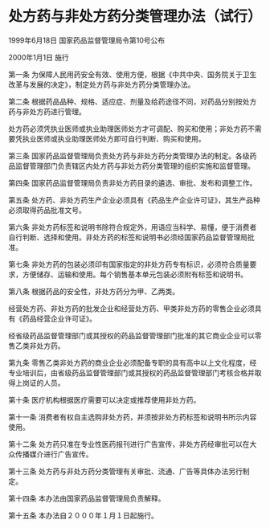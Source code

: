 # 处方药与非处方药分类管理办法（试行）

1999年6月18日 国家药品监督管理局令第10号公布

2000年1月1日 施行



第一条 为保障人民用药安全有效、使用方便，根据《中共中央、国务院关于卫生改革与发展的决定》，制定处方药与非处方药分类管理办法。

第二条 根据药品品种、规格、适应症、剂量及给药途径不同，对药品分别按处方药与非处方药进行管理。

处方药必须凭执业医师或执业助理医师处方才可调配、购买和使用；非处方药不需要凭执业医师或执业助理医师处方即可自行判断、购买和使用。

第三条 国家药品监督管理局负责处方药与非处方药分类管理办法的制定。各级药品监督管理部门负责辖区内处方药与非处方药分类管理的组织实施和监督管理。

第四条 国家药品监督管理局负责非处方药目录的遴选、审批、发布和调整工作。

第五条 处方药、非处方药生产企业必须具有《药品生产企业许可证》，其生产品种必须取得药品批准文号。

第六条 非处方药标签和说明书除符合规定外，用语应当科学、易懂，便于消费者自行判断、选择和使用。非处方药的标签和说明书必须经国家药品监督管理局批准。

第七条 非处方药的包装必须印有国家指定的非处方药专有标识，必须符合质量要求，方便储存、运输和使用。每个销售基本单元包装必须附有标签和说明书。

第八条 根据药品的安全性，非处方药分为甲、乙两类。

经营处方药、非处方药的批发企业和经营处方药、甲类非处方药的零售企业必须具有《药品经营企业许可证》。

经省级药品监督管理部门或其授权的药品监督管理部门批准的其它商业企业可以零售乙类非处方药。

第九条 零售乙类非处方药的商业企业必须配备专职的具有高中以上文化程度，经专业培训后，由省级药品监督管理部门或其授权的药品监督管理部门考核合格并取得上岗证的人员。

第十条 医疗机构根据医疗需要可以决定或推荐使用非处方药。

第十一条 消费者有权自主选购非处方药，并须按非处方药标签和说明书所示内容使用。

第十二条 处方药只准在专业性医药报刊进行广告宣传，非处方药经审批可以在大众传播媒介进行广告宣传。

第十三条 处方药与非处方药分类管理有关审批、流通、广告等具体办法另行制定。

第十四条 本办法由国家药品监督管理局负责解释。

第十五条 本办法自２０００年１月１日起施行。